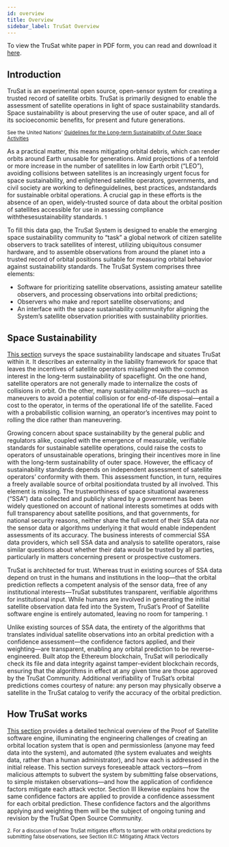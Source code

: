 ```yaml
---
id: overview
title: Overview
sidebar_label: TruSat Overview
---
```


To view the TruSat white paper in PDF form, you can read and download it [here](https://trusat-assets.s3.amazonaws.com/TruSat+White+Paper_v3.0.pdf).

## Introduction

TruSat is an experimental open source, open-sensor system for creating a trusted record of satellite orbits. TruSat is primarily designed to enable the assessment of satellite operations in light of space sustainability standards. Space sustainability is about preserving the use of outer space, and all of its socioeconomic benefits, for present and future generations.

<small>See the United Nations' [Guidelines for the Long-term Sustainability of Outer Space Activities](https://www.unoosa.org/res/oosadoc/data/documents/2018/aac_1052018crp/aac_1052018crp_20_0_html/AC105_2018_CRP20E.pdf)</small>

As a practical matter, this means mitigating orbital debris, which can render orbits around Earth unusable for generations. Amid projections of a tenfold or more increase in the number of satellites in low Earth orbit (“LEO”), avoiding collisions between satellites is an increasingly urgent focus for space sustainability, and enlightened satellite operators, governments, and civil society are working to defineguidelines, best practices, andstandards for sustainable orbital operations. A crucial gap in these efforts is the absence of an open, widely-trusted source of data about the orbital position of satellites accessible for use in assessing compliance withthesesustainability standards. <small>1</small>

To fill this data gap, the TruSat System is designed to enable the emerging space sustainability community to “task” a global network of citizen satellite observers to track satellites of interest, utilizing ubiquitous consumer hardware, and to assemble observations from around the planet into a trusted record of orbital positions suitable for measuring orbital behavior against sustainability standards. The TruSat System comprises three elements:

- Software for prioritizing satellite observations, assisting amateur satellite observers, and processing observations into orbital predictions;
- Observers who make and report satellite observations; and
- An interface with the space sustainability communityfor aligning the System’s satellite observation priorities with sustainability priorities.

## Space Sustainability
[This section](space-sustainability) surveys the space sustainability landscape and situates TruSat within it. It describes an externality in the liability framework for space that leaves the incentives of satellite operators misaligned with the common interest in the long-term sustainability of spaceflight. On the one hand, satellite operators are not generally made to internalize the costs of collisions in orbit. On the other, many sustainability measures—such as maneuvers to avoid a potential collision or for end-of-life disposal—entail a cost to the operator, in terms of the operational life of the satellite. Faced with a probabilistic collision warning, an operator’s incentives may point to rolling the dice rather than maneuvering.

Growing concern about space sustainability by the general public and regulators alike, coupled with the emergence of measurable, verifiable standards for sustainable satellite operations, could raise the costs to operators of unsustainable operations, bringing their incentives more in line with the long-term sustainability of outer space. However, the efficacy of sustainability standards depends on independent assessment of satellite operators’ conformity with them. This assessment function, in turn, requires a freely available source of orbital positiondata trusted by all involved. This element is missing. The trustworthiness of space situational awareness (“SSA”) data collected and publicly shared by a government has been widely questioned on account of national interests sometimes at odds with full transparency about satellite positions, and that governments, for national security reasons, neither share the full extent of their SSA data nor the sensor data or algorithms underlying it that would enable independent assessments of its accuracy. The business interests of commercial SSA data providers, which sell SSA data and analysis to satellite operators, raise similar questions about whether their data would be trusted by all parties, particularly in matters concerning present or prospective customers.

TruSat is architected for trust. Whereas trust in existing sources of SSA data depend on trust in the humans and institutions in the loop—that the orbital prediction reflects a competent analysis of the sensor data, free of any institutional interests—TruSat substitutes transparent, verifiable algorithms for institutional input. While humans are involved in generating the initial satellite observation data fed into the System, TruSat’s Proof of Satellite software engine is entirely automated, leaving no room for tampering. <small>1</small>

Unlike existing sources of SSA data, the entirety of the algorithms that translates individual satellite observations into an orbital prediction with a confidence assessment—the confidence factors applied, and their weighting—are transparent, enabling any orbital prediction to be reverse-engineered. Built atop the Ethereum blockchain, TruSat will periodically check its file and data integrity against tamper-evident blockchain records, ensuring that the algorithms in effect at any given time are those approved by the TruSat Community. Additional verifiability of TruSat’s orbital predictions comes courtesy of nature: any person may physically observe a satellite in the TruSat catalog to verify the accuracy of the orbital prediction.


## How TruSat works
[This section](proof-of-sat) provides a detailed technical overview of the Proof of Satellite software engine, illuminating the engineering challenges of creating an orbital location system that is open and permissionless (anyone may feed data into the system), and automated (the system evaluates and weights data, rather than a human administrator), and how each is addressed in the initial release. This section surveys foreseeable attack vectors—from malicious attempts to subvert the system by submitting false observations, to simple mistaken observations—and how the application of confidence factors mitigate each attack vector. Section III likewise explains how the same confidence factors are applied to provide a confidence assessment for each orbital prediction. These confidence factors and the algorithms applying and weighting them will be the subject of ongoing tuning and revision by the TruSat Open Source Community.

<small>2. For a discussion of how TruSat mitigates efforts to tamper with orbital predictions by submitting false observations, see Section III.C: Mitigating Attack Vectors</small>
